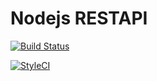 # Nodejs RESTAPI

[![Build Status](https://travis-ci.org/HyperProgrammerEast/nodeserver.svg?branch=dev)](https://travis-ci.org/HyperProgrammerEast/nodeserver)

[![StyleCI](https://github.styleci.io/repos/168969469/shield?branch=dev)](https://github.styleci.io/repos/168969469)